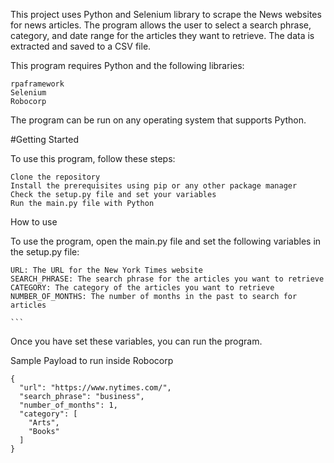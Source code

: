 This project uses Python and Selenium library to scrape the News  websites for news articles. The program allows the user to select a search phrase, category, and date range for the articles they want to retrieve. The data is extracted and saved to a CSV file.

This program requires Python and the following libraries:

    rpaframework
    Selenium
    Robocorp

The program can be run on any operating system that supports Python.

#Getting Started

To use this program, follow these steps:

    Clone the repository
    Install the prerequisites using pip or any other package manager
    Check the setup.py file and set your variables
    Run the main.py file with Python

How to use

To use the program, open the main.py file and set the following variables in the setup.py file:

    URL: The URL for the New York Times website
    SEARCH_PHRASE: The search phrase for the articles you want to retrieve
    CATEGORY: The category of the articles you want to retrieve
    NUMBER_OF_MONTHS: The number of months in the past to search for articles

    ```

Once you have set these variables, you can run the program.


Sample Payload to run inside Robocorp
```
{
  "url": "https://www.nytimes.com/",
  "search_phrase": "business",
  "number_of_months": 1,
  "category": [
    "Arts",
    "Books"
  ]
}
```
